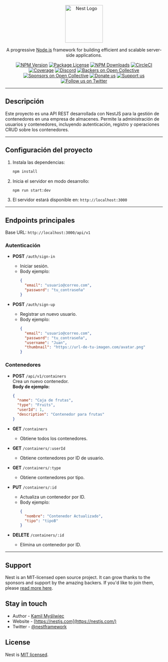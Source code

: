 <p align="center">
  <a href="http://nestjs.com/" target="blank"><img src="https://nestjs.com/img/logo-small.svg" width="120" alt="Nest Logo" /></a>
</p>

[circleci-image]: https://img.shields.io/circleci/build/github/nestjs/nest/master?token=abc123def456
[circleci-url]: https://circleci.com/gh/nestjs/nest

  <p align="center">A progressive <a href="http://nodejs.org" target="_blank">Node.js</a> framework for building efficient and scalable server-side applications.</p>
    <p align="center">
<a href="https://www.npmjs.com/~nestjscore" target="_blank"><img src="https://img.shields.io/npm/v/@nestjs/core.svg" alt="NPM Version" /></a>
<a href="https://www.npmjs.com/~nestjscore" target="_blank"><img src="https://img.shields.io/npm/l/@nestjs/core.svg" alt="Package License" /></a>
<a href="https://www.npmjs.com/~nestjscore" target="_blank"><img src="https://img.shields.io/npm/dm/@nestjs/common.svg" alt="NPM Downloads" /></a>
<a href="https://circleci.com/gh/nestjs/nest" target="_blank"><img src="https://img.shields.io/circleci/build/github/nestjs/nest/master" alt="CircleCI" /></a>
<a href="https://coveralls.io/github/nestjs/nest?branch=master" target="_blank"><img src="https://coveralls.io/repos/github/nestjs/nest/badge.svg?branch=master#9" alt="Coverage" /></a>
<a href="https://discord.gg/G7Qnnhy" target="_blank"><img src="https://img.shields.io/badge/discord-online-brightgreen.svg" alt="Discord"/></a>
<a href="https://opencollective.com/nest#backer" target="_blank"><img src="https://opencollective.com/nest/backers/badge.svg" alt="Backers on Open Collective" /></a>
<a href="https://opencollective.com/nest#sponsor" target="_blank"><img src="https://opencollective.com/nest/sponsors/badge.svg" alt="Sponsors on Open Collective" /></a>
  <a href="https://paypal.me/kamilmysliwiec" target="_blank"><img src="https://img.shields.io/badge/Donate-PayPal-ff3f59.svg" alt="Donate us"/></a>
    <a href="https://opencollective.com/nest#sponsor"  target="_blank"><img src="https://img.shields.io/badge/Support%20us-Open%20Collective-41B883.svg" alt="Support us"></a>
  <a href="https://twitter.com/nestframework" target="_blank"><img src="https://img.shields.io/twitter/follow/nestframework.svg?style=social&label=Follow" alt="Follow us on Twitter"></a>
</p>
  <!--[![Backers on Open Collective](https://opencollective.com/nest/backers/badge.svg)](https://opencollective.com/nest#backer)
  [![Sponsors on Open Collective](https://opencollective.com/nest/sponsors/badge.svg)](https://opencollective.com/nest#sponsor)-->

---

## Descripción

Este proyecto es una API REST desarrollada con NestJS para la gestión de contenedores en una empresa de almacenes. Permite la administración de usuarios y contenedores, incluyendo autenticación, registro y operaciones CRUD sobre los contenedores.

---

## Configuración del proyecto

1. Instala las dependencias:
   ```bash
   npm install
   ```
2. Inicia el servidor en modo desarrollo:
   ```bash
   npm run start:dev
   ```
3. El servidor estará disponible en: `http://localhost:3000`

---

## Endpoints principales

Base URL: `http://localhost:3000/api/v1`

### Autenticación

- **POST** `/auth/sign-in`
  - Iniciar sesión.
  - Body ejemplo:
    ```json
    {
      "email": "usuario@correo.com",
      "password": "tu_contraseña"
    }
    ```

- **POST** `/auth/sign-up`
  - Registrar un nuevo usuario.
  - Body ejemplo:
    ```json
    {
      "email": "usuario@correo.com",
      "password": "tu_contraseña",
      "username": "Juan",
      "thumbnail": "https://url-de-tu-imagen.com/avatar.png"
    }
    ```

### Contenedores

- **POST** `/api/v1/containers`  
  Crea un nuevo contenedor.  
  **Body de ejemplo:**
  ```json
  {
    "name": "Caja de frutas",
    "type": "Fruits",
    "userId": 1,
    "description": "Contenedor para frutas"
  }
  ```

- **GET** `/containers`
  - Obtiene todos los contenedores.

- **GET** `/containers/:userId`
  - Obtiene contenedores por ID de usuario.

- **GET** `/containers/:type`
  - Obtiene contenedores por tipo.

- **PUT** `/containers/:id`
  - Actualiza un contenedor por ID.
  - Body ejemplo:
    ```json
    {
      "nombre": "Contenedor Actualizado",
      "tipo": "tipoB"
    }
    ```

- **DELETE** `/containers/:id`
  - Elimina un contenedor por ID.

---

## Support

Nest is an MIT-licensed open source project. It can grow thanks to the sponsors and support by the amazing backers. If you'd like to join them, please [read more here](https://docs.nestjs.com/support).

## Stay in touch

- Author - [Kamil Myśliwiec](https://twitter.com/kammysliwiec)
- Website - [https://nestjs.com](https://nestjs.com/)
- Twitter - [@nestframework](https://twitter.com/nestframework)

## License

Nest is [MIT licensed](https://github.com/nestjs/nest/blob/master/LICENSE).
